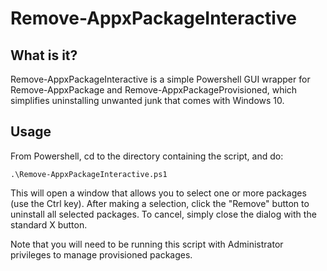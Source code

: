 # Remove-AppxPackageInteractive

## What is it?
Remove-AppxPackageInteractive is a simple Powershell GUI wrapper for Remove-AppxPackage and Remove-AppxPackageProvisioned, which simplifies uninstalling unwanted junk that comes with Windows 10.

## Usage
From Powershell, cd to the directory containing the script, and do:

    .\Remove-AppxPackageInteractive.ps1

This will open a window that allows you to select one or more packages (use the Ctrl key). After making a selection, click the "Remove" button to uninstall all selected packages. To cancel, simply close the dialog with the standard X button.

Note that you will need to be running this script with Administrator privileges to manage provisioned packages.
